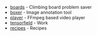 * [boards](./board) - Climbing board problem saver
* [boxer](./boxer) - Image annotation tool
* [player](https://github.com/pockethook/player) - FFmpeg based video player
* [tensorfield](https://tensorfield.ag) - Work
* [recipes](./recipes) - Recipes
